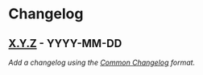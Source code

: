 ﻿# Changelog

## [X.Y.Z] - YYYY-MM-DD

_Add a changelog using the [Common Changelog](https://common-changelog.org/) format._

[X.Y.Z]: https://github.com/gaepdit/SWGW/releases/tag/vX.Y.Z
